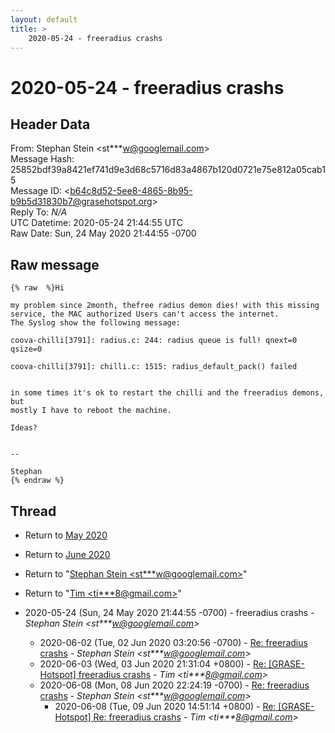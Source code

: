 ```yaml
---
layout: default
title: >
    2020-05-24 - freeradius crashs
---
```


# 2020-05-24 - freeradius crashs

## Header Data

From: Stephan Stein \<st***w@googlemail.com\><br>
Message Hash: 25852bdf39a8421ef741d9e3d68c5716d83a4867b120d0721e75e812a05cab15<br>
Message ID: \<b64c8d52-5ee8-4865-8b95-b9b5d31830b7@grasehotspot.org\><br>
Reply To: _N/A_<br>
UTC Datetime: 2020-05-24 21:44:55 UTC<br>
Raw Date: Sun, 24 May 2020 21:44:55 -0700<br>

## Raw message

```
{% raw  %}Hi

my problem since 2month, thefree radius demon dies! with this missing 
service, the MAC authorized Users can't access the internet.
The Syslog show the following message:

coova-chilli[3791]: radius.c: 244: radius queue is full! qnext=0 qsize=0

coova-chilli[3791]: chilli.c: 1515: radius_default_pack() failed


in some times it's ok to restart the chilli and the freeradius demons, but 
mostly I have to reboot the machine.

Ideas?


--

Stephan
{% endraw %}
```

## Thread

+ Return to [May 2020](/archive/2020/05)
+ Return to [June 2020](/archive/2020/06)

+ Return to "[Stephan Stein <st***w<span>@</span>googlemail.com>](/authors/st___w_at_googlemail_com)"
+ Return to "[Tim <ti***8<span>@</span>gmail.com>](/authors/ti___8_at_gmail_com)"

+ 2020-05-24 (Sun, 24 May 2020 21:44:55 -0700) - freeradius crashs - _Stephan Stein \<st***w@googlemail.com\>_
  + 2020-06-02 (Tue, 02 Jun 2020 03:20:56 -0700) - [Re: freeradius crashs](/archive/2020/06/410adac7c65af1e6f29998fe85a69e5366eb681855376eada7c4799c4c0188e7) - _Stephan Stein \<st***w@googlemail.com\>_
  + 2020-06-03 (Wed, 03 Jun 2020 21:31:04 +0800) - [Re: [GRASE-Hotspot] freeradius crashs](/archive/2020/06/a9f80d98f09c1fbd4fe7bcfd92aa77a78f3cb642c01487d1620eb32a814a4510) - _Tim \<ti***8@gmail.com\>_
  + 2020-06-08 (Mon, 08 Jun 2020 22:24:19 -0700) - [Re: freeradius crashs](/archive/2020/06/da8cf6710d88a076b94bcbe679d7a14382bb54145db313644d8577ae115cd72f) - _Stephan Stein \<st***w@googlemail.com\>_
    + 2020-06-08 (Tue, 09 Jun 2020 14:51:14 +0800) - [Re: [GRASE-Hotspot] Re: freeradius crashs](/archive/2020/06/4b882419a9adcaff45439c6569696e222e7ee5ef8e4d55d82f164eed0bb6d372) - _Tim \<ti***8@gmail.com\>_

